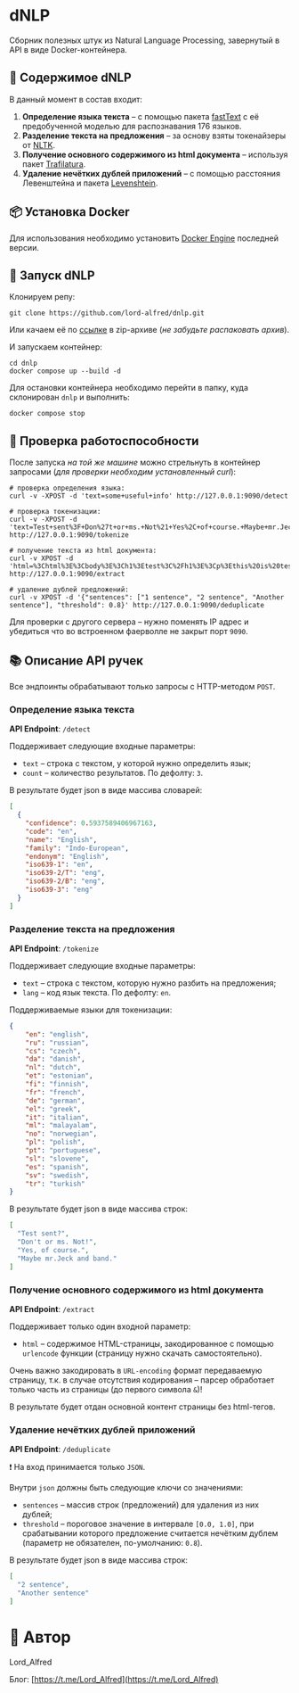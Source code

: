 # dNLP

Сборник полезных штук из Natural Language Processing, завернутый в API в виде Docker-контейнера.

## 📖 Содержимое dNLP

В данный момент в состав входит:
1. **Определение языка текста** – с помощью пакета [fastText](https://fasttext.cc/) с её предобученной моделью для распознавания 176 языков.
2. **Разделение текста на предложения** – за основу взяты токенайзеры от [NLTK](https://www.nltk.org/).
3. **Получение основного содержимого из html документа** – используя пакет [Trafilatura](https://trafilatura.readthedocs.io/).
4. **Удаление нечётких дублей приложений** – с помощью расстояния Левенштейна и пакета [Levenshtein](https://maxbachmann.github.io/Levenshtein/).

## 📦 Установка Docker

Для использования необходимо установить [Docker Engine](https://docs.docker.com/engine/install/) последней версии.

## 🚀 Запуск dNLP

Клонируем репу:
```shell
git clone https://github.com/lord-alfred/dnlp.git
```

Или качаем её по [ссылке](https://github.com/lord-alfred/dnlp/archive/refs/heads/main.zip) в zip-архиве (_не забудьте распаковать архив_).

И запускаем контейнер:
```shell
cd dnlp
docker compose up --build -d
```

Для остановки контейнера необходимо перейти в папку, куда склонирован `dnlp` и выполнить:
```shell
docker compose stop
```

## 🚦 Проверка работоспособности

После запуска _на той же машине_ можно стрельнуть в контейнер запросами (_для проверки необходим установленный curl_):
```shell
# проверка определения языка:
curl -v -XPOST -d 'text=some+useful+info' http://127.0.0.1:9090/detect

# проверка токенизации:
curl -v -XPOST -d 'text=Test+sent%3F+Don%27t+or+ms.+Not%21+Yes%2C+of+course.+Maybe+mr.Jeck+and+band.&lang=en' http://127.0.0.1:9090/tokenize

# получение текста из html документа:
curl -v XPOST -d 'html=%3Chtml%3E%3Cbody%3E%3Ch1%3Etest%3C%2Fh1%3E%3Cp%3Ethis%20is%20test%3C%2Fp%3E%3C%2Fbody%3E%3C%2Fhtml%3E' http://127.0.0.1:9090/extract

# удаление дублей предложений:
curl -v XPOST -d '{"sentences": ["1 sentence", "2 sentence", "Another sentence"], "threshold": 0.8}' http://127.0.0.1:9090/deduplicate
```

Для проверки с другого сервера – нужно поменять IP адрес и убедиться что во встроенном фаерволле не закрыт порт `9090`.

## 📚 Описание API ручек

Все эндпоинты обрабатывают только запросы с HTTP-методом `POST`.

### Определение языка текста

**API Endpoint**: `/detect`

Поддерживает следующие входные параметры:
- `text` – строка с текстом, у которой нужно определить язык;
- `count` – количество результатов. По дефолту: `3`.

В результате будет json в виде массива словарей:
```json
[
  {
    "confidence": 0.5937589406967163,
    "code": "en",
    "name": "English",
    "family": "Indo-European",
    "endonym": "English",
    "iso639-1": "en",
    "iso639-2/T": "eng",
    "iso639-2/B": "eng",
    "iso639-3": "eng"
  }
]
```

### Разделение текста на предложения

**API Endpoint**: `/tokenize`

Поддерживает следующие входные параметры:
- `text` – строка с текстом, которую нужно разбить на предложения;
- `lang` – код язык текста. По дефолту: `en`.

Поддерживаемые языки для токенизации:
```json
{
    "en": "english",
    "ru": "russian",
    "cs": "czech",
    "da": "danish",
    "nl": "dutch",
    "et": "estonian",
    "fi": "finnish",
    "fr": "french",
    "de": "german",
    "el": "greek",
    "it": "italian",
    "ml": "malayalam",
    "no": "norwegian",
    "pl": "polish",
    "pt": "portuguese",
    "sl": "slovene",
    "es": "spanish",
    "sv": "swedish",
    "tr": "turkish"
}
```

В результате будет json в виде массива строк:
```json
[
  "Test sent?",
  "Don't or ms. Not!",
  "Yes, of course.",
  "Maybe mr.Jeck and band."
]
```

### Получение основного содержимого из html документа

**API Endpoint**: `/extract`

Поддерживает только один входной параметр:
- `html` – содержимое HTML-страницы, закодированное с помощью `urlencode` функции (страницу нужно скачать самостоятельно).

Очень важно закодировать в `URL-encoding` формат передаваемую страницу, т.к. в случае отсутствия кодирования – парсер обработает только часть из страницы (до первого символа `&`)!

В результате будет отдан основной контент страницы без html-тегов.

### Удаление нечётких дублей приложений

**API Endpoint**: `/deduplicate`

❗️ На вход принимается только `JSON`.

Внутри `json` должны быть следующие ключи со значениями:
- `sentences` – массив строк (предложений) для удаления из них дублей;
- `threshold` – пороговое значение в интервале `[0.0, 1.0]`, при срабатывании которого предложение считается нечётким дублем (параметр не обязателен, по-умолчанию: `0.8`).

В результате будет json в виде массива строк:
```json
[
  "2 sentence",
  "Another sentence"
]
```

# 👹 Автор

Lord_Alfred

Блог: [https://t.me/Lord_Alfred](https://t.me/Lord_Alfred)
